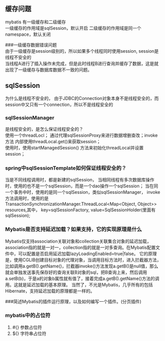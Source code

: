 ## 缓存问题
mybatis 有一级缓存和二级缓存  
一级缓存的作用域是sqlSession，默认开启
二级缓存的作用域是同一个namespace，默认关闭 

###一级缓存数据错误问题  
由于一级缓存是session级别的，所以如果多个线程同时使用session, session是线程不安全的  
当线程A进行了插入操作未完成，但是此时线程B进行查询并缓存了数据，这是就出现了一级缓存与数据库数据不一致的问题。


## sqlSession
为什么是线程不安全的，
由于JDBC的Connection对象本身不是线程安全的，而session中又只有一个connection，所以不是线程安全的

### sqlSessionManager
是线程安全的，是怎么保证线程安全的？  
使用一个threadLocl<sqlSession>； 通过代理sqlSessionProxy来进行数据增删查改；invoke方法 内部使用threadLocal.get()来获取session；  
使用时，使用startManagedSession() 方法来初始化threadLocal并设置session；

### spring中sqlSessionTemplate如何保证线程安全的？  
当是不同线程调用时，都是新建的sqlSession，
当相同线程有多次数据库操作时，使用的也不是一个sqlSession，而是一个dao操作一个sqlSession；
当在同一个事务中时，使用的是同一个sqlSession，类似sqlSessionManager，
invoke方法调用时，使用的是TransactionSynchronizationManager.ThreadLocal<Map<Object, Object>> resources,其中，
key=sqlSessionFactory, value=SqlSessionHolder(里面有sqlSession);

### Mybatis是否支持延迟加载？如果支持，它的实现原理是什么
Mybatis仅支持association关联对象和collection关联集合对象的延迟加载，association指的就是一对一，collection指的就是一对多查询。在Mybatis配置文件中，可以配置是否启用延迟加载lazyLoadingEnabled=true|false。
它的原理是，使用CGLIB创建目标对象的代理对象，当调用目标方法时，进入拦截器方法，比如调用a.getB().getName()，拦截器invoke()方法发现a.getB()是null值，那么就会单独发送事先保存好的查询关联B对象的sql，把B查询上来，然后调用a.setB(b)，于是a的对象b属性就有值了，接着完成a.getB().getName()方法的调用。这就是延迟加载的基本原理。
当然了，不光是Mybatis，几乎所有的包括Hibernate，支持延迟加载的原理都是一样的。

###简述Mybatis的插件运行原理，以及如何编写一个插件。(分页插件)

### mybatis中的占位符
1. #{} 参数占位符
2. ${} 字符串占位符